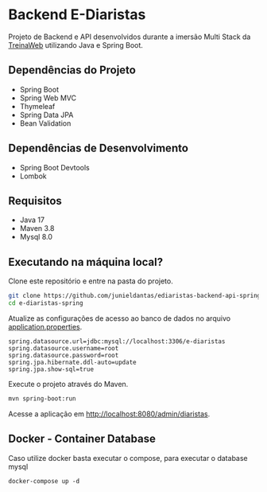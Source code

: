 # Backend E-Diaristas

Projeto de Backend e API desenvolvidos durante a imersão Multi Stack da [TreinaWeb](http://treinaweb.com.br/) utilizando
Java e Spring Boot.

## Dependências do Projeto

- Spring Boot
- Spring Web MVC
- Thymeleaf
- Spring Data JPA
- Bean Validation

## Dependências de Desenvolvimento

- Spring Boot Devtools
- Lombok

## Requisitos

- Java 17
- Maven 3.8
- Mysql 8.0

## Executando na máquina local?

Clone este repositório e entre na pasta do projeto.

```sh
git clone https://github.com/junieldantas/ediaristas-backend-api-spring.git
cd e-diaristas-spring
```

Atualize as configurações de acesso ao banco de dados no
arquivo [application.properties](src/main/resources/application.properties).

```properties
spring.datasource.url=jdbc:mysql://localhost:3306/e-diaristas
spring.datasource.username=root
spring.datasource.password=root
spring.jpa.hibernate.ddl-auto=update
spring.jpa.show-sql=true
```

Execute o projeto através do Maven.

```sh
mvn spring-boot:run
```

Acesse a aplicação em [http://localhost:8080/admin/diaristas](http://localhost:8080/admin/diaristas).

## Docker - Container Database

Caso utilize docker basta executar o compose, para executar o database mysql

```shell
docker-compose up -d
```
